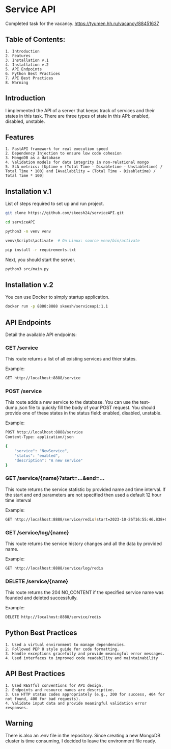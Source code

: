 # Service API

Completed task for the vacancy.
https://tyumen.hh.ru/vacancy/88451637

## Table of Contents:

    1. Introduction
    2. Features
    3. Installation v.1
    4. Installation v.2
    5. API Endpoints
    6. Python Best Practices
    7. API Best Practices
    8. Warning

## Introduction

I implemented the API of a server that keeps track of services and their states in this task. There are three types of state in this API: enabled, disabled, unstable.

## Features

    1. FastAPI framework for real execution speed
    2. Dependency Injection to ensure low code cohesion
    3. MongoDB as a database
    4. Validation models for data integrity in non-relational mongo
    5. SLA metrics: [Uptime = (Total Time - Disabletime - Unstabletime) / Total Time * 100] and [Availability = (Total Time - Disabletime) / Total Time * 100]

## Installation v.1

List of steps required to set up and run project.

```bash
git clone https://github.com/skeesh24/serviceAPI.git

cd serviceAPI

python3 -m venv venv

venv\Scripts\activate  # On Linux: source venv/bin/activate

pip install -r requirements.txt
```

Next, you should start the server.

```bash
python3 src/main.py
```

## Installation v.2

You can use Docker to simply startup application.

```bash
docker run -p 8888:8888 skeesh/serviceapi:1.1
```

## API Endpoints

Detail the available API endpoints:

### GET /service

This route returns a list of all existing services and thier states.

Example:

```bash
GET http://localhost:8888/service
```

### POST /service

This route adds a new service to the database. You can use the test-dump.json file to quickly fill the body of your POST request.
You should provide one of these states in the status field: enabled, disabled, unstable.

Example:

```bash
POST http://localhost:8888/service
Content-Type: application/json

{
    "service": "NewService",
    "status": "enabled",
    "description": "A new service"
}
```

### GET /service/{name}?start=...&end=...

This route returns the service statistic by provided name and time interval.
If the start and end parameters are not specified then used a default 12 hour time interval

Example:

```bash
GET http://localhost:8888/service/redis?start=2023-10-26T16:55:46.838+00:00&end=2023-10-26T04:55:46.838+00:00
```

### GET /service/log/{name}

This route returns the service history changes and all the data by provided name.

Example:

```bash
GET http://localhost:8888/service/log/redis
```

### DELETE /service/{name}

This route returns the 204 NO_CONTENT if the specified service name was founded and deleted successfully.

Example:

```bash
DELETE http://localhost:8888/service/redis
```

## Python Best Practices

    1. Used a virtual environment to manage dependencies.
    2. Followed PEP 8 style guide for code formatting.
    3. Handle exceptions gracefully and provide meaningful error messages.
    4. Used interfaces to improved code readability and maintainability

## API Best Practices

    1. Used RESTful conventions for API design.
    2. Endpoints and resource names are descriptive.
    3. Use HTTP status codes appropriately (e.g., 200 for success, 404 for not found, 400 for bad requests).
    4. Validate input data and provide meaningful validation error responses.

## Warning

There is also an .env file in the repository.
Since creating a new MongoDB cluster is time consuming, I decided to leave the environment file ready.
